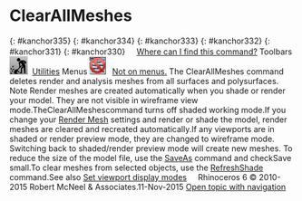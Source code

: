 ---
---


# ClearAllMeshes
{: #kanchor335}
{: #kanchor334}
{: #kanchor333}
{: #kanchor332}
{: #kanchor331}
{: #kanchor330}
 [![images/transparent.gif](images/transparent.gif)Where can I find this command?](javascript:void(0);) Toolbars
![images/clearallmeshes.png](images/clearallmeshes.png) [Utilities](utilities-toolbar.html) 
Menus
![images/-no-menu-item.png](images/-no-menu-item.png) [Not on menus.](menuwhattodo.html) 
The ClearAllMeshes command deletes render and analysis meshes from all surfaces and polysurfaces.
Note
Render meshes are created automatically when you shade or render your model. They are not visible in wireframe view mode.TheClearAllMeshescommand turns off shaded working mode.If you change your [Render Mesh](mesh.html) settings and render or shade the model, render meshes are cleared and recreated automatically.If any viewports are in shaded or render preview mode, they are changed to wireframe mode. Switching back to shaded/render preview mode will create new meshes. To reduce the size of the model file, use the [SaveAs](save.html#saveas) command and checkSave small.To clear meshes from selected objects, use the [RefreshShade](refreshshade.html) command.See also
 [Set viewport display modes](sak-displaymodes.html) 
&#160;
&#160;
Rhinoceros 6 © 2010-2015 Robert McNeel &amp; Associates.11-Nov-2015
 [Open topic with navigation](clearallmeshes.html) 

